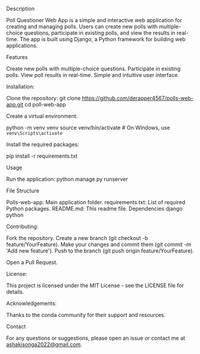 Description

Poll Questioner Web App is a simple and interactive web application for creating and managing polls. Users can create new polls with multiple-choice questions, participate in existing polls, and view the results in real-time. The app is built using Django, a Python framework for building web applications.

Features

Create new polls with multiple-choice questions.
Participate in existing polls.
View poll results in real-time.
Simple and intuitive user interface.

Installation:

Clone the repository:
git clone https://github.com/derapper4567/polls-web-app.git
cd poll-web-app

Create a virtual environment:

python -m venv venv
source venv/bin/activate  # On Windows, use `venv\Scripts\activate`

Install the required packages:

pip install -r requirements.txt


Usage

Run the application:
python manage.py runserver

File Structure

Polls-web-app: Main application folder.
requirements.txt: List of required Python packages.
README.md: This readme file.
Dependencies
django
python

Contributing:

Fork the repository.
Create a new branch (git checkout -b feature/YourFeature).
Make your changes and commit them (git commit -m 'Add new feature').
Push to the branch (git push origin feature/YourFeature).

Open a Pull Request.


License:

This project is licensed under the MIT License - see the LICENSE file for details.

Acknowledgements:

Thanks to the conda community for their support and resources.

Contact

For any questions or suggestions, please open an issue or contact me at ashakisonga2022@gmail.com.

